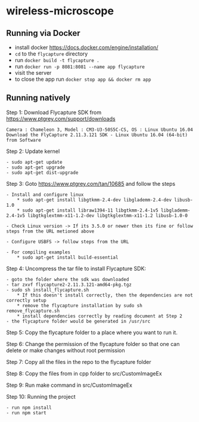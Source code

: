 # wireless-microscope

## Running via Docker

* install docker https://docs.docker.com/engine/installation/
* `cd` to the `flycapture` directory
* run `docker build -t flycapture .`
* run `docker run -p 8081:8081 --name app flycapture`
* visit the server
* to close the app run `docker stop app && docker rm app`

## Running natively

Step 1: Download Flycapture SDK from https://www.ptgrey.com/support/downloads

	Camera : Chameleon 3, Model : CM3-U3-50S5C-CS, OS : Linux Ubuntu 16.04
	Download the FlyCapture 2.11.3.121 SDK - Linux Ubuntu 16.04 (64-bit) from Software
	
Step 2: Update kernel
	
	- sudo apt-get update
	- sudo apt-get upgrade
	- sudo apt-get dist-upgrade

Step 3: Goto https://www.ptgrey.com/tan/10685 and follow the steps

	- Install and configure linux
		* sudo apt-get install libgtkmm-2.4-dev libglademm-2.4-dev libusb-1.0
		* sudo apt-get install libraw1394-11 libgtkmm-2.4-1v5 libglademm-2.4-1v5 libgtkglextmm-x11-1.2-dev libgtkglextmm-x11-1.2 libusb-1.0-0

	- Check Linux version -> If its 3.5.0 or newer then its fine or follow steps from the URL metioned above

	- Configure USBFS -> follow steps from the URL
		
	- For compiling examples
		* sudo apt-get install build-essential
 
Step 4: Uncompress the tar file to install Flycapture SDK:
	
	- goto the folder where the sdk was downloaded
	- tar zxvf flycapture2-2.11.3.121-amd64-pkg.tgz
	- sudo sh install_flycapture.sh
		* If this doesn't install correctly, then the dependencies are not correctly setup
		* remove the flycapture installation by sudo sh remove_flycapture.sh
		* install dependencies correctly by reading document at Step 2
	- the flycapture folder would be generated in /usr/src
	
Step 5: Copy the flycapture folder to a place where you want to run it.

Step 6: Change the permission of the flycapture folder so that one can delete or make changes without root permission

Step 7: Copy all the files in the repo to the flycapture folder

Step 8: Copy the files from in cpp folder to src/CustomImageEx

Step 9: Run make command in src/CustomImageEx

Step 10: Running the project
	
	- run npm install
	- run npm start
